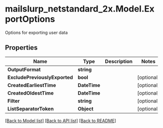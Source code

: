 # mailslurp_netstandard_2x.Model.ExportOptions
Options for exporting user data

## Properties

Name | Type | Description | Notes
------------ | ------------- | ------------- | -------------
**OutputFormat** | **string** |  | 
**ExcludePreviouslyExported** | **bool** |  | [optional] 
**CreatedEarliestTime** | **DateTime** |  | [optional] 
**CreatedOldestTime** | **DateTime** |  | [optional] 
**Filter** | **string** |  | [optional] 
**ListSeparatorToken** | **Object** |  | [optional] 

[[Back to Model list]](../README#documentation-for-models) [[Back to API list]](../README#documentation-for-api-endpoints) [[Back to README]](../README)

